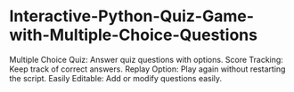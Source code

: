 # Interactive-Python-Quiz-Game-with-Multiple-Choice-Questions
Multiple Choice Quiz: Answer quiz questions with options.  Score Tracking: Keep track of correct answers.  Replay Option: Play again without restarting the script.  Easily Editable: Add or modify questions easily.
